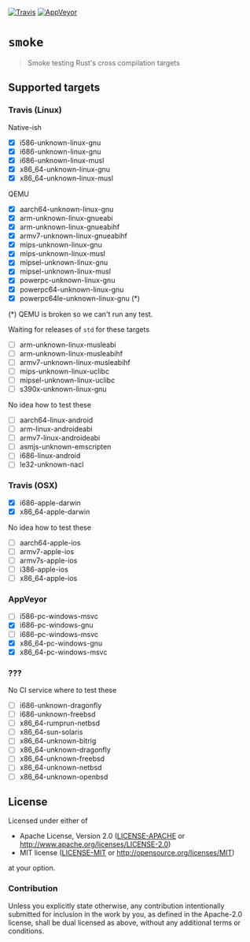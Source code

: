 [![Travis][travis]](https://travis-ci.org/japaric/smoke)
[![AppVeyor][appveyor]](https://ci.appveyor.com/project/japaric/smoke)

[appveyor]: https://ci.appveyor.com/api/projects/status/67t9m8nhj5wb965b?svg=true
[travis]: https://travis-ci.org/japaric/smoke.svg?branch=master

# `smoke`

> Smoke testing Rust's cross compilation targets

## Supported targets

### Travis (Linux)

Native-ish

- [x] i586-unknown-linux-gnu
- [x] i686-unknown-linux-gnu
- [x] i686-unknown-linux-musl
- [x] x86_64-unknown-linux-gnu
- [x] x86_64-unknown-linux-musl

QEMU

- [x] aarch64-unknown-linux-gnu
- [x] arm-unknown-linux-gnueabi
- [x] arm-unknown-linux-gnueabihf
- [x] armv7-unknown-linux-gnueabihf
- [x] mips-unknown-linux-gnu
- [x] mips-unknown-linux-musl
- [x] mipsel-unknown-linux-gnu
- [x] mipsel-unknown-linux-musl
- [x] powerpc-unknown-linux-gnu
- [x] powerpc64-unknown-linux-gnu
- [x] powerpc64le-unknown-linux-gnu (\*)

(\*) QEMU is broken so we can't run any test.

Waiting for releases of `std` for these targets

- [ ] arm-unknown-linux-musleabi
- [ ] arm-unknown-linux-musleabihf
- [ ] armv7-unknown-linux-musleabihf
- [ ] mips-unknown-linux-uclibc
- [ ] mipsel-unknown-linux-uclibc
- [ ] s390x-unknown-linux-gnu

No idea how to test these

- [ ] aarch64-linux-android
- [ ] arm-linux-androideabi
- [ ] armv7-linux-androideabi
- [ ] asmjs-unknown-emscripten
- [ ] i686-linux-android
- [ ] le32-unknown-nacl

### Travis (OSX)

- [x] i686-apple-darwin
- [x] x86_64-apple-darwin

No idea how to test these

- [ ] aarch64-apple-ios
- [ ] armv7-apple-ios
- [ ] armv7s-apple-ios
- [ ] i386-apple-ios
- [ ] x86_64-apple-ios

### AppVeyor

- [ ] i586-pc-windows-msvc
- [x] i686-pc-windows-gnu
- [ ] i686-pc-windows-msvc
- [x] x86_64-pc-windows-gnu
- [x] x86_64-pc-windows-msvc

### ???

No CI service where to test these

- [ ] i686-unknown-dragonfly
- [ ] i686-unknown-freebsd
- [ ] x86_64-rumprun-netbsd
- [ ] x86_64-sun-solaris
- [ ] x86_64-unknown-bitrig
- [ ] x86_64-unknown-dragonfly
- [ ] x86_64-unknown-freebsd
- [ ] x86_64-unknown-netbsd
- [ ] x86_64-unknown-openbsd

## License

Licensed under either of

- Apache License, Version 2.0 ([LICENSE-APACHE](LICENSE-APACHE) or
  http://www.apache.org/licenses/LICENSE-2.0)
- MIT license ([LICENSE-MIT](LICENSE-MIT) or http://opensource.org/licenses/MIT)

at your option.

### Contribution

Unless you explicitly state otherwise, any contribution intentionally submitted for inclusion in the
work by you, as defined in the Apache-2.0 license, shall be dual licensed as above, without any
additional terms or conditions.
